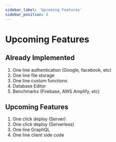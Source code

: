 ```yaml
---
sidebar_label: 'Upcoming Features'
sidebar_position: 8
---
```

# Upcoming Features
## Already Implemented

1. One line authentication (Google, facebook, etc)
2. One line file storage
3. One line custom functions
4. Database Editor
5. Benchmarks (Firebase, AWS Amplify, etc)

## Upcoming Features

1. One click deploy (Server)
2. One click deploy (Serverless)
3. One line GraphQL
4. One line client side code
